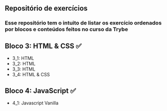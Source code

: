 ## Repositório de exercícios

### Esse repositório tem o intuito de listar os exercício ordenados por blocos e conteúdos feitos no curso da Trybe

## Bloco 3: HTML & CSS ✅
<ul>
  <li>3_1: HTML</li>
  <li>3_2: HTML</li>
  <li>3_3: HTML</li>
  <li>3_4: HTML & CSS
</ul>

## Bloco 4: JavaScript ✅
<ul>
  <li>4_1: Javascript Vanilla</li>
</ul>
